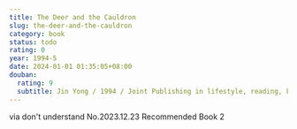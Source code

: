 ```yaml
---
title: The Deer and the Cauldron
slug: the-deer-and-the-cauldron
category: book
status: todo
rating: 0
year: 1994-5
date: 2024-01-01 01:35:05+08:00
douban:
  rating: 9
  subtitle: Jin Yong / 1994 / Joint Publishing in lifestyle, reading, knowledge
---
```


via don't understand No.2023.12.23 Recommended Book 2
